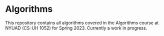 # Algorithms
This repository contains all algorithms covered in the Algorithms course at NYUAD (CS-UH 1052) for Spring 2023. Currently a work in progress.


